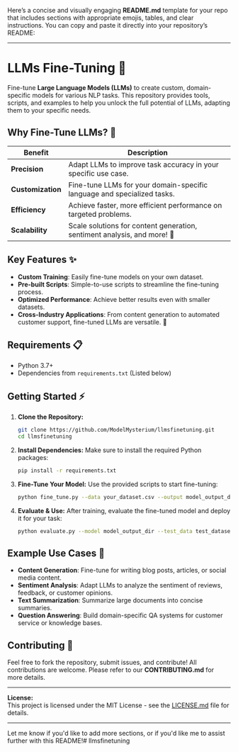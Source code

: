Here’s a concise and visually engaging **README.md** template for your repo that includes sections with appropriate emojis, tables, and clear instructions. You can copy and paste it directly into your repository’s README:

---

# **LLMs Fine-Tuning 🚀**

Fine-tune **Large Language Models (LLMs)** to create custom, domain-specific models for various NLP tasks. This repository provides tools, scripts, and examples to help you unlock the full potential of LLMs, adapting them to your specific needs.

## Why Fine-Tune LLMs? 🤔

| **Benefit**           | **Description**                                                                 |
|-----------------------|---------------------------------------------------------------------------------|
| **Precision**         | Adapt LLMs to improve task accuracy in your specific use case.                   |
| **Customization**     | Fine-tune LLMs for your domain-specific language and specialized tasks.          |
| **Efficiency**        | Achieve faster, more efficient performance on targeted problems.                 |
| **Scalability**       | Scale solutions for content generation, sentiment analysis, and more! 🚀        |

## Key Features ✨

- **Custom Training**: Easily fine-tune models on your own dataset.
- **Pre-built Scripts**: Simple-to-use scripts to streamline the fine-tuning process.
- **Optimized Performance**: Achieve better results even with smaller datasets.
- **Cross-Industry Applications**: From content generation to automated customer support, fine-tuned LLMs are versatile. 🧠

## Requirements 📋

- Python 3.7+
- Dependencies from `requirements.txt` (Listed below)

## Getting Started ⚡️

1. **Clone the Repository:**
   ```bash
   git clone https://github.com/ModelMysterium/llmsfinetuning.git
   cd llmsfinetuning
   ```

2. **Install Dependencies:**
   Make sure to install the required Python packages:
   ```bash
   pip install -r requirements.txt
   ```

3. **Fine-Tune Your Model:**
   Use the provided scripts to start fine-tuning:
   ```bash
   python fine_tune.py --data your_dataset.csv --output model_output_dir
   ```

4. **Evaluate & Use:**
   After training, evaluate the fine-tuned model and deploy it for your task:
   ```bash
   python evaluate.py --model model_output_dir --test_data test_dataset.csv
   ```

## Example Use Cases 📝

- **Content Generation**: Fine-tune for writing blog posts, articles, or social media content.
- **Sentiment Analysis**: Adapt LLMs to analyze the sentiment of reviews, feedback, or customer opinions.
- **Text Summarization**: Summarize large documents into concise summaries.
- **Question Answering**: Build domain-specific QA systems for customer service or knowledge bases.

## Contributing 🤝

Feel free to fork the repository, submit issues, and contribute! All contributions are welcome. Please refer to our **CONTRIBUTING.md** for more details.

---

**License:**  
This project is licensed under the MIT License - see the [LICENSE.md](LICENSE.md) file for details.

---

Let me know if you'd like to add more sections, or if you'd like me to assist further with this README!# llmsfinetuning

